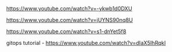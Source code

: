 https://www.youtube.com/watch?v=-ykwb1d0DXU

https://www.youtube.com/watch?v=jUYNS90nq8U

https://www.youtube.com/watch?v=s1-dnYet5f8

gitops tutorial - https://www.youtube.com/watch?v=dIaX5IhRqkI



